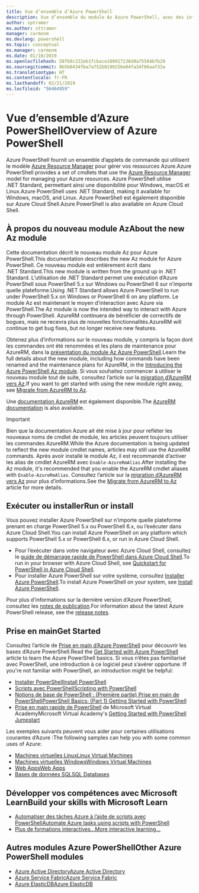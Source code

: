 ```yaml
---
title: Vue d’ensemble d’Azure PowerShell
description: Vue d’ensemble du module Az Azure PowerShell, avec des informations sur l’installation et la prise en main.
author: sptramer
ms.author: sttramer
manager: carmonm
ms.devlang: powershell
ms.topic: conceptual
ms.manager: carmonm
ms.date: 01/10/2019
ms.openlocfilehash: 58fb9c222eb1fcbace189917138d9a75564bfb29
ms.sourcegitcommit: 0b5b0434fba7a752b0199256e04fa34f06aaf33a
ms.translationtype: HT
ms.contentlocale: fr-FR
ms.lasthandoff: 02/21/2019
ms.locfileid: "56464959"
---
```

# <a name="overview-of-azure-powershell"></a><span data-ttu-id="61524-103">Vue d’ensemble d’Azure PowerShell</span><span class="sxs-lookup"><span data-stu-id="61524-103">Overview of Azure PowerShell</span></span>

<span data-ttu-id="61524-104">Azure PowerShell fournit un ensemble d’applets de commande qui utilisent le modèle [Azure Resource Manager](/azure/azure-resource-manager/resource-group-overview) pour gérer vos ressources Azure.</span><span class="sxs-lookup"><span data-stu-id="61524-104">Azure PowerShell provides a set of cmdlets that use the [Azure Resource Manager](/azure/azure-resource-manager/resource-group-overview) model for managing your Azure resources.</span></span> <span data-ttu-id="61524-105">Azure PowerShell utilise .NET Standard, permettant ainsi une disponibilité pour Windows, macOS et Linux.</span><span class="sxs-lookup"><span data-stu-id="61524-105">Azure PowerShell uses .NET Standard, making it available for Windows, macOS, and Linux.</span></span>
<span data-ttu-id="61524-106">Azure PowerShell est également disponible sur Azure Cloud Shell.</span><span class="sxs-lookup"><span data-stu-id="61524-106">Azure PowerShell is also available on Azure Cloud Shell.</span></span>

## <a name="about-the-new-az-module"></a><span data-ttu-id="61524-107">À propos du nouveau module Az</span><span class="sxs-lookup"><span data-stu-id="61524-107">About the new Az module</span></span>

<span data-ttu-id="61524-108">Cette documentation décrit le nouveau module Az pour Azure PowerShell.</span><span class="sxs-lookup"><span data-stu-id="61524-108">This documentation describes the new Az module for Azure PowerShell.</span></span> <span data-ttu-id="61524-109">Ce nouveau module est entièrement écrit dans .NET Standard.</span><span class="sxs-lookup"><span data-stu-id="61524-109">This new module is written from the ground up in .NET Standard.</span></span> <span data-ttu-id="61524-110">L’utilisation de .NET Standard permet une exécution d’Azure PowerShell sous PowerShell 5.x sur Windows ou PowerShell 6 sur n’importe quelle plateforme.</span><span class="sxs-lookup"><span data-stu-id="61524-110">Using .NET Standard allows Azure PowerShell to run under PowerShell 5.x on Windows or PowerShell 6 on any platform.</span></span> <span data-ttu-id="61524-111">Le module Az est maintenant le moyen d’interaction avec Azure via PowerShell.</span><span class="sxs-lookup"><span data-stu-id="61524-111">The Az module is now the intended way to interact with Azure through PowerShell.</span></span>
<span data-ttu-id="61524-112">AzureRM continuera de bénéficier de correctifs de bogues, mais ne recevra plus de nouvelles fonctionnalités.</span><span class="sxs-lookup"><span data-stu-id="61524-112">AzureRM will continue to get bug fixes, but no longer receive new features.</span></span>

<span data-ttu-id="61524-113">Obtenez plus d’informations sur le nouveau module, y compris la façon dont les commandes ont été renommées et les plans de maintenance pour AzureRM, dans la [présentation du module Az Azure PowerShell](new-azureps-module-az.md).</span><span class="sxs-lookup"><span data-stu-id="61524-113">Learn the full details about the new module, including how commands have been renamed and the maintenance plans for AzureRM, in the [Introducing the Azure PowerShell Az module](new-azureps-module-az.md).</span></span> <span data-ttu-id="61524-114">Si vous souhaitez commencer à utiliser le nouveau module tout de suite, consultez l’article sur la [migration d’AzureRM vers Az](migrate-from-azurerm-to-az.md).</span><span class="sxs-lookup"><span data-stu-id="61524-114">If you want to get started with using the new module right away, see [Migrate from AzureRM to Az](migrate-from-azurerm-to-az.md).</span></span>

<span data-ttu-id="61524-115">Une [documentation AzureRM](/powershell/azure/azurerm) est également disponible.</span><span class="sxs-lookup"><span data-stu-id="61524-115">The [AzureRM documentation](/powershell/azure/azurerm) is also available.</span></span>

> [!IMPORTANT]
>
> <span data-ttu-id="61524-116">Bien que la documentation Azure ait été mise à jour pour refléter les nouveaux noms de cmdlet de module, les articles peuvent toujours utiliser les commandes AzureRM.</span><span class="sxs-lookup"><span data-stu-id="61524-116">While the Azure documentation is being updated to reflect the new module cmdlet names, articles may still use the AzureRM commands.</span></span> <span data-ttu-id="61524-117">Après avoir installé le module Az, il est recommandé d’activer les alias de cmdlet AzureRM avec `Enable-AzureRmAlias`.</span><span class="sxs-lookup"><span data-stu-id="61524-117">After installing the Az module, it's recommended that you enable the AzureRM cmdlet aliases with `Enable-AzureRmAlias`.</span></span> <span data-ttu-id="61524-118">Consultez l’article sur la [migration d’AzureRM vers Az](migrate-from-azurerm-to-az.md) pour plus d’informations.</span><span class="sxs-lookup"><span data-stu-id="61524-118">See the [Migrate from AzureRM to Az](migrate-from-azurerm-to-az.md) article for more details.</span></span>

## <a name="run-or-install"></a><span data-ttu-id="61524-119">Exécuter ou installer</span><span class="sxs-lookup"><span data-stu-id="61524-119">Run or install</span></span>

<span data-ttu-id="61524-120">Vous pouvez installer Azure PowerShell sur n’importe quelle plateforme prenant en charge PowerShell 5.x ou PowerShell 6.x, ou l’exécuter dans Azure Cloud Shell.</span><span class="sxs-lookup"><span data-stu-id="61524-120">You can install Azure PowerShell on any platform which supports PowerShell 5.x or PowerShell 6.x, or run in Azure Cloud Shell.</span></span>

* <span data-ttu-id="61524-121">Pour l’exécuter dans votre navigateur avec Azure Cloud Shell, consultez le [guide de démarrage rapide de PowerShell dans Azure Cloud Shell](/azure/cloud-shell/quickstart-powershell).</span><span class="sxs-lookup"><span data-stu-id="61524-121">To run in your browser with Azure Cloud Shell, see [Quickstart for PowerShell in Azure Cloud Shell](/azure/cloud-shell/quickstart-powershell).</span></span>
* <span data-ttu-id="61524-122">Pour installer Azure PowerShell sur votre système, consultez [Installer Azure PowerShell](install-az-ps.md).</span><span class="sxs-lookup"><span data-stu-id="61524-122">To install Azure PowerShell on your system, see [Install Azure PowerShell](install-az-ps.md).</span></span>

<span data-ttu-id="61524-123">Pour plus d’informations sur la dernière version d’Azure PowerShell, consultez les [notes de publication](release-notes-azureps.md).</span><span class="sxs-lookup"><span data-stu-id="61524-123">For information about the latest Azure PowerShell release, see the [release notes](release-notes-azureps.md).</span></span>

## <a name="get-started"></a><span data-ttu-id="61524-124">Prise en main</span><span class="sxs-lookup"><span data-stu-id="61524-124">Get Started</span></span>

<span data-ttu-id="61524-125">Consultez l’article de [Prise en main d’Azure PowerShell](get-started-azureps.md) pour découvrir les bases d’Azure PowerShell.</span><span class="sxs-lookup"><span data-stu-id="61524-125">Read the [Get Started with Azure PowerShell](get-started-azureps.md) article to learn the Azure PowerShell basics.</span></span> <span data-ttu-id="61524-126">Si vous n’êtes pas familiarisé avec PowerShell, une introduction à ce logiciel peut s’avérer opportune :</span><span class="sxs-lookup"><span data-stu-id="61524-126">If you're not familiar with PowerShell, an introduction might be helpful:</span></span>

* [<span data-ttu-id="61524-127">Installer PowerShell</span><span class="sxs-lookup"><span data-stu-id="61524-127">Install PowerShell</span></span>](/powershell/scripting/install/installing-powershell)
* [<span data-ttu-id="61524-128">Scripts avec PowerShell</span><span class="sxs-lookup"><span data-stu-id="61524-128">Scripting with PowerShell</span></span>](/powershell/scripting/powershell-scripting)
* [<span data-ttu-id="61524-129">Notions de base de PowerShell : (Première partie) Prise en main de PowerShell</span><span class="sxs-lookup"><span data-stu-id="61524-129">PowerShell Basics: (Part 1) Getting Started with PowerShell</span></span>](https://channel9.msdn.com/Blogs/Taste-of-Premier/PowerShellBasicsPart1)
* <span data-ttu-id="61524-130">[Prise en main rapide de PowerShell](https://mva.microsoft.com/liveevents/powershell-jumpstart) de Microsoft Virtual Academy</span><span class="sxs-lookup"><span data-stu-id="61524-130">Microsoft Virtual Academy's [Getting Started with PowerShell Jumpstart](https://mva.microsoft.com/liveevents/powershell-jumpstart)</span></span>

<span data-ttu-id="61524-131">Les exemples suivants peuvent vous aider pour certaines utilisations courantes d’Azure :</span><span class="sxs-lookup"><span data-stu-id="61524-131">The following samples can help you with some common uses of Azure:</span></span>

* [<span data-ttu-id="61524-132">Machines virtuelles Linux</span><span class="sxs-lookup"><span data-stu-id="61524-132">Linux Virtual Machines</span></span>](/azure/virtual-machines/virtual-machines-linux-powershell-samples?toc=/powershell/azure/toc.json)
* [<span data-ttu-id="61524-133">Machines virtuelles Windows</span><span class="sxs-lookup"><span data-stu-id="61524-133">Windows Virtual Machines</span></span>](/azure/virtual-machines/virtual-machines-windows-powershell-samples?toc=/powershell/azure/toc.json)
* [<span data-ttu-id="61524-134">Web Apps</span><span class="sxs-lookup"><span data-stu-id="61524-134">Web Apps</span></span>](/azure/app-service-web/app-service-powershell-samples?toc=/powershell/azure/toc.json)
* [<span data-ttu-id="61524-135">Bases de données SQL</span><span class="sxs-lookup"><span data-stu-id="61524-135">SQL Databases</span></span>](/azure/sql-database/sql-database-powershell-samples?toc=/powershell/azure/toc.json)

## <a name="build-your-skills-with-microsoft-learn"></a><span data-ttu-id="61524-136">Développer vos compétences avec Microsoft Learn</span><span class="sxs-lookup"><span data-stu-id="61524-136">Build your skills with Microsoft Learn</span></span>

- [<span data-ttu-id="61524-137">Automatiser des tâches Azure à l’aide de scripts avec PowerShell</span><span class="sxs-lookup"><span data-stu-id="61524-137">Automate Azure tasks using scripts with PowerShell</span></span>](/learn/modules/automate-azure-tasks-with-powershell/)
- [<span data-ttu-id="61524-138">Plus de formations interactives...</span><span class="sxs-lookup"><span data-stu-id="61524-138">More interactive learning...</span></span>](/learn/browse/?term=powershell)

## <a name="other-azure-powershell-modules"></a><span data-ttu-id="61524-139">Autres modules Azure PowerShell</span><span class="sxs-lookup"><span data-stu-id="61524-139">Other Azure PowerShell modules</span></span>

* [<span data-ttu-id="61524-140">Azure Active Directory</span><span class="sxs-lookup"><span data-stu-id="61524-140">Azure Active Directory</span></span>](/powershell/azure/active-directory/)
* [<span data-ttu-id="61524-141">Azure Service Fabric</span><span class="sxs-lookup"><span data-stu-id="61524-141">Azure Service Fabric</span></span>](/powershell/azure/service-fabric/)
* [<span data-ttu-id="61524-142">Azure ElasticDB</span><span class="sxs-lookup"><span data-stu-id="61524-142">Azure ElasticDB</span></span>](/powershell/azure/elasticdbjobs/)
